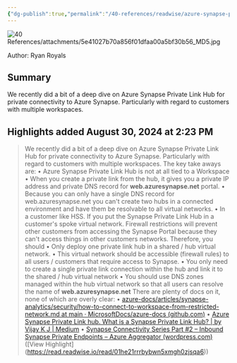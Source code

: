 ```yaml
---
{"dg-publish":true,"permalink":"/40-references/readwise/azure-synapse-private-link-hub-implementation-guidance/","tags":["rw/articles"]}
---
```


![40 References/attachments/5e41027b70a856f01dfaa00a5bf30b56_MD5.jpg](/img/user/40%20References/attachments/5e41027b70a856f01dfaa00a5bf30b56_MD5.jpg)
  
Author: Ryan Royals

## Summary

We recently did a bit of a deep dive on Azure Synapse Private Link Hub for private connectivity to Azure Synapse. Particularly with regard to customers with multiple workspaces.

## Highlights added August 30, 2024 at 2:23 PM
>We recently did a bit of a deep dive on Azure Synapse Private Link Hub for private connectivity to Azure Synapse. Particularly with regard to customers with multiple workspaces. The key take aways are:
>• Azure Synapse Private Link Hub is not at all tied to a Workspace
>• When you create a private link from the hub, it gives you a private IP address and private DNS record for **web.azuresynapse.net** portal.
>• Because you can only have a single DNS record for web.azuresynapse.net you can't create two hubs in a connected environment and have them be resolvable to all virtual networks.
>• In a customer like HSS. If you put the Synapse Private Link Hub in a customer's spoke virtual network. Firewall restrictions will prevent other customers from accessing the Synapse Portal because they can't access things in other customers networks.
>Therefore, you should
>• Only deploy one private link hub in a shared / hub virtual network.
>• This virtual network should be accessible (firewall rules) to all users / customers that require access to Synapse.
>• You only need to create a single private link connection within the hub and link it to the shared / hub virtual network
>• You should use DNS zones managed within the hub virtual network so that all users can resolve the name of **web.azuresynapse.net**
>There are plenty of docs on it, none of which are overly clear:
>• [azure-docs/articles/synapse-analytics/security/how-to-connect-to-workspace-from-restricted-network.md at main · MicrosoftDocs/azure-docs (github.com)](https://github.com/MicrosoftDocs/azure-docs/blob/main/articles/synapse-analytics/security/how-to-connect-to-workspace-from-restricted-network.md)
>• [Azure Synapse Private Link hub. What is a Synapse Private Link Hub? | by Vijay K J | Medium](https://medium.com/@viju.coorg/azure-synapse-private-link-hub-4eb758df9e40)
>• [Synapse Connectivity Series Part #2 – Inbound Synapse Private Endpoints – Azure Aggregator (wordpress.com)](https://azureaggregator.wordpress.com/2023/01/27/synapse-connectivity-series-part-2-inbound-synapse-private-endpoints-2/) ([View Highlight] (https://read.readwise.io/read/01he21rrrbybwn5xmgh0zjsqa6))


